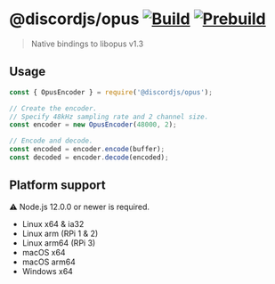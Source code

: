 # @discordjs/opus [![Build](https://github.com/my60gb/opus/workflows/Build/badge.svg)](https://github.com/my60gb/opus/actions?query=workflow%3ABuild) [![Prebuild](https://github.com/my60gb/opus/workflows/Prebuild/badge.svg)](https://github.com/my60gb/opus/actions?query=workflow%3APrebuild)

> Native bindings to libopus v1.3

## Usage

```js
const { OpusEncoder } = require('@discordjs/opus');

// Create the encoder.
// Specify 48kHz sampling rate and 2 channel size.
const encoder = new OpusEncoder(48000, 2);

// Encode and decode.
const encoded = encoder.encode(buffer);
const decoded = encoder.decode(encoded);
```

## Platform support

⚠ Node.js 12.0.0 or newer is required.

- Linux x64 & ia32
- Linux arm (RPi 1 & 2)
- Linux arm64 (RPi 3)
- macOS x64
- macOS arm64
- Windows x64
